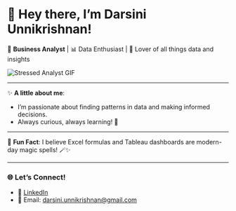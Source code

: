 # 👋 Hey there, I’m Darsini Unnikrishnan! 

🌟 **Business Analyst** | 📊 Data Enthusiast | 🚀 Lover of all things data and insights

![Stressed Analyst GIF](https://media.giphy.com/media/vzO0Vc8b2VBLi/giphy.gif)

---

✨ **A little about me**:
- I’m passionate about finding patterns in data and making informed decisions.
- Always curious, always learning! 🧠

---

💬 **Fun Fact**: I believe Excel formulas and Tableau dashboards are modern-day magic spells! 🪄✨

---

### 🌐 Let’s Connect!
- 🌟 [LinkedIn](https://linkedin.com/in/darsini-unnikrishnan)
- 📧 Email: darsini.unnikrishnan@gmail.com
